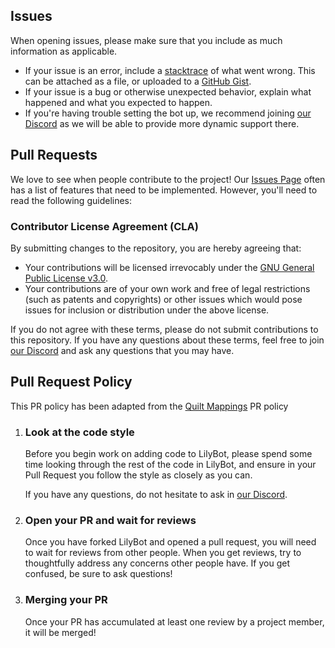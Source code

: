 ## Issues

When opening issues, please make sure that you include as much information as applicable.

* If your issue is an error, include a
  [stacktrace](https://stackoverflow.com/questions/3988788/what-is-a-stack-trace-and-how-can-i-use-it-to-debug-my-application-errors)
  of what went wrong. This can be attached as a file, or uploaded to a [GitHub Gist](https://gist.github.com/).
* If your issue is a bug or otherwise unexpected behavior, explain what happened and what you expected to happen.
* If you're having trouble setting the bot up, we recommend joining [our Discord](https://discord.gg/hy2329fcTZ)
  as we will be able to provide more dynamic support there.

## Pull Requests

We love to see when people contribute to the project! Our [Issues Page](https://github.com/IrisShaders/LilyBot/issues)
often has a list of features that need to be implemented. However, you'll need to read the following guidelines:

### Contributor License Agreement (CLA)

By submitting changes to the repository, you are hereby agreeing that:

* Your contributions will be licensed irrevocably under the
  [GNU General Public License v3.0](https://choosealicense.com/licenses/gpl-3.0/).
* Your contributions are of your own work and free of legal restrictions (such as patents and copyrights)
  or other issues which would pose issues for inclusion or distribution under the above license.

If you do not agree with these terms, please do not submit contributions to this repository. If you have any questions
about these terms, feel free to join [our Discord](https://discord.gg/hy2329fcTZ)
and ask any questions that you may have.

## Pull Request Policy

This PR policy has been adapted from the
[Quilt Mappings](https://github.com/QuiltMC/quilt-mappings/blob/22w14a/CONTRIBUTING.md#guide-pull-requests) PR policy

1. ### Look at the code style
   Before you begin work on adding code to LilyBot, please spend some time looking through the rest of the code in
   LilyBot, and ensure in your Pull Request you follow the style as closely as you can.

   If you have any questions, do not hesitate to ask in [our Discord](https://discord.gg/hy2329fcTZ).

2. ### Open your PR and wait for reviews
   Once you have forked LilyBot and opened a pull request, you will need to wait for reviews from other people. When you
   get reviews, try to thoughtfully address any concerns other people have. If you get confused, be sure to ask
   questions!

3. ### Merging your PR
   Once your PR has accumulated at least one review by a project member, it will be merged!
